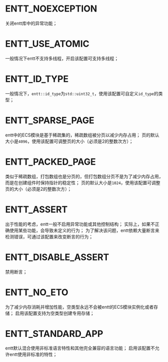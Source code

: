 # ENTT_NOEXCEPTION

关闭entt库中的异常功能；

# ENTT_USE_ATOMIC

一般情况下entt不支持多线程，开启该配置可支持多线程；

# ENTT_ID_TYPE

一般情况下，`entt::id_type`为`std::uint32_t`，使用该配置可自定义`id_type`的类型；

# ENTT_SPARSE_PAGE

entt中的ECS模块是基于稀疏集的，稀疏数组被分页以减少内存占用；
页的默认大小是`4096`，使用该配置可调整页的大小（必须是2的整数次方）；

# ENTT_PACKED_PAGE

类似于稀疏数组，打包数组也是分页的，但打包数组分页不是为了减少内存占用，而是在创建组件时保持指针的稳定性；
页的默认大小是`1024`，使用该配置可调整页的大小（必须是2的整数次方）；

# ENTT_ASSERT

出于性能的考虑，entt一般不启用异常功能或其他控制结构；
实际上，如果不正确使用某些功能，会导致未定义的行为；
为了解决该问题，entt依赖大量断言来检测错误，可通过该配置来改变断言的行为；

# ENTT_DISABLE_ASSERT

禁用断言；

# ENTT_NO_ETO

为了减少内存消耗并增加性能，空类型永远不会被entt的ECS模块实例化或者存储；
启用该配置支持为空类型创建专用存储；

# ENTT_STANDARD_APP

entt默认混合使用非标准语言特性和其他完全兼容的语言功能；
启用该配置不允许entt使用非标准的特性；

